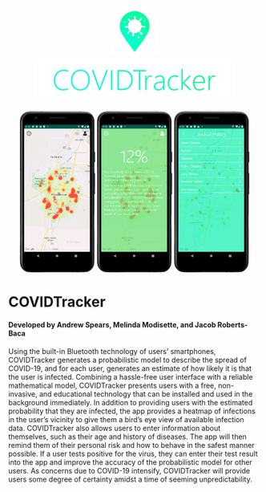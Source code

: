 <p align="middle">
  <img src="docs/images/logo.png" width=100><br><img src="docs/images/logotext.png" width=400><br><br>
  <img src="docs/images/HomePageTwo.PNG" width=150>
  <img src="docs/images/Overlay.PNG" width=150>
  <img src="docs/images/MedicalHistory.PNG" width=150>
</p>

# COVIDTracker
#### Developed by Andrew Spears, Melinda Modisette, and Jacob Roberts-Baca

Using the built-in Bluetooth technology of users’ smartphones, COVIDTracker generates a probabilistic model to describe the spread of COVID-19, and for each user, generates an estimate of how likely it is that the user is infected. Combining a hassle-free user interface with a reliable mathematical model, COVIDTracker presents users with a free, non-invasive, and educational technology that can be installed and used in the background immediately. In addition to providing users with the estimated probability that they are infected, the app provides a heatmap of infections in the user’s vicinity to give them a bird’s eye view of available infection data. COVIDTracker also allows users to enter information about themselves, such as their age and history of diseases. The app will then remind them of their personal risk and how to behave in the safest manner possible. If a user tests positive for the virus, they can enter their test result into the app and improve the accuracy of the probabilistic model for other users. As concerns due to COVID-19 intensify, COVIDTracker will provide users some degree of certainty amidst a time of seeming unpredictability.
